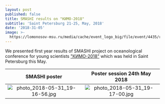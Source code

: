```yaml
---
layout: post
published: false
title: SMASHI results on "КИМО-2018"
subtitle: 'Saint Petersburg 21-25, May, 2018'
date: '2018-31-05'
image: >-
  https://lomonosov-msu.ru/media/cache/event_logo_big/file/event/4435/rus_logo_00437982b5d844b79a59b5868ae69b24ea990e98.jpg
---
```

We presented first year results of SMASHI project on oceanological conference for young scientists ["КИМО-2018"](http://kimocon.ru/) which was held in Saint Petersburg this May.

SMASHI poster            |  Poster session 24th May 2018
:-------------------------:|:-------------------------:
![photo_2018-05-31_19-16-56.jpg]({{site.baseurl}}/img/photo_2018-05-31_19-16-56.jpg) |  ![photo_2018-05-31_19-17-00.jpg]({{site.baseurl}}/img/photo_2018-05-31_19-17-00.jpg)



